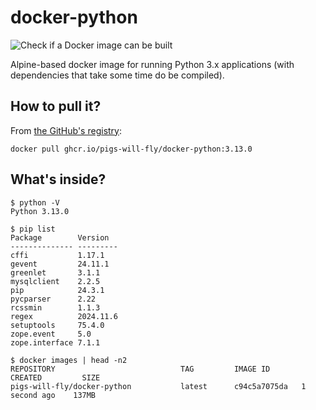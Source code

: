 # docker-python
![Check if a Docker image can be built](https://github.com/pigs-will-fly/docker-python/workflows/Check%20if%20a%20Docker%20image%20can%20be%20built/badge.svg)

Alpine-based docker image for running Python 3.x applications (with dependencies that take some time do be compiled).

## How to pull it?

From [the GitHub's registry](https://github.com/pigs-will-fly/docker-python/pkgs/container/docker-python):

```
docker pull ghcr.io/pigs-will-fly/docker-python:3.13.0
```

## What's inside?

```
$ python -V
Python 3.13.0

$ pip list
Package        Version
-------------- ---------
cffi           1.17.1
gevent         24.11.1
greenlet       3.1.1
mysqlclient    2.2.5
pip            24.3.1
pycparser      2.22
rcssmin        1.1.3
regex          2024.11.6
setuptools     75.4.0
zope.event     5.0
zope.interface 7.1.1

$ docker images | head -n2
REPOSITORY                            TAG         IMAGE ID       CREATED         SIZE
pigs-will-fly/docker-python           latest      c94c5a7075da   1 second ago    137MB
```
